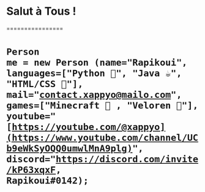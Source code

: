 # Salut à Tous !
================

 # <code>Person me = new Person (name="Rapikoui", languages=["Python 🐍", "Java ☕", "HTML/CSS 👾"], mail="contact.xappyo@mailo.com", games=["Minecraft 🍎 , "Veloren 🌳"], youtube="[https://youtube.com/@xappyo](https://www.youtube.com/channel/UCb9eWkSyOQQ0umwlMnA9plg)", discord="https://discord.com/invite/kP63xqxF, Rapikoui#0142);</code>
